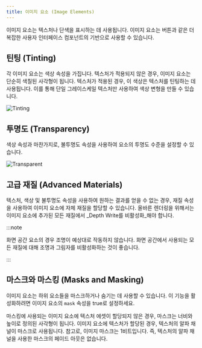```yaml
---
title: 이미지 요소 (Image Elements)
---
```


이미지 요소는 텍스처나 단색을 표시하는 데 사용됩니다. 이미지 요소는 버튼과 같은 더 복잡한 사용자 인터페이스 컴포넌트의 기반으로 사용할 수 있습니다.

## 틴팅 (Tinting)

각 이미지 요소는 색상 속성을 가집니다. 텍스처가 적용되지 않은 경우, 이미지 요소는 단순히 색칠된 사각형이 됩니다. 텍스처가 적용된 경우, 이 색상은 텍스처를 틴팅하는 데 사용됩니다. 이를 통해 단일 그레이스케일 텍스처만 사용하여 색상 변형을 만들 수 있습니다.

![Tinting](/img/user-manual/user-interface/image-element/image-tinted.png)

## 투명도 (Transparency)

색상 속성과 마찬가지로, 불투명도 속성을 사용하여 요소의 투명도 수준을 설정할 수 있습니다.

![Transparent](/img/user-manual/user-interface/image-element/image-transparent.png)

## 고급 재질 (Advanced Materials)

텍스처, 색상 및 불투명도 속성을 사용하여 원하는 결과를 얻을 수 없는 경우, 재질 속성을 사용하여 이미지 요소에 자체 재질을 할당할 수 있습니다. 올바른 렌더링을 위해서는 이미지 요소에 추가된 모든 재질에서 _Depth Write를 비활성화_해야 합니다.

:::note

화면 공간 요소의 경우 조명이 예상대로 작동하지 않습니다. 화면 공간에서 사용되는 모든 재질에 대해 조명과 그림자를 비활성화하는 것이 좋습니다.

:::

## 마스크와 마스킹 (Masks and Masking)

이미지 요소는 하위 요소들을 마스크하거나 숨기는 데 사용할 수 있습니다. 이 기능을 활성화하려면 이미지 요소의 `mask` 속성을 true로 설정하세요.

마스킹에 사용되는 이미지 요소에 텍스처 에셋이 할당되지 않은 경우, 마스크는 너비와 높이로 정의된 사각형이 됩니다. 이미지 요소에 텍스처가 할당된 경우, 텍스처의 알파 채널이 마스크로 사용됩니다. 참고로, 이미지 마스크는 1비트입니다. 즉, 텍스처의 알파 채널을 사용한 마스크의 페이드 아웃은 없습니다.
